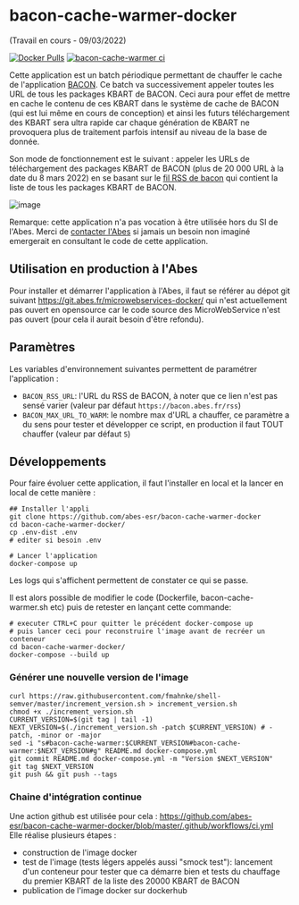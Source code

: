 # bacon-cache-warmer-docker

(Travail en cours - 09/03/2022)

[![Docker Pulls](https://img.shields.io/docker/pulls/abesesr/bacon-cache-warmer.svg)](https://hub.docker.com/r/abesesr/bacon-cache-warmer/)
[![bacon-cache-warmer ci](https://github.com/abes-esr/bacon-cache-warmer-docker/actions/workflows/ci.yml/badge.svg)](https://github.com/abes-esr/bacon-cache-warmer-docker/actions/workflows/ci.yml)

Cette application est un batch périodique permettant de chauffer le cache de l'application [BACON](https://bacon.abes.fr). Ce batch va successivement appeler toutes les URL de tous les packages KBART de BACON. Ceci aura pour effet de mettre en cache le contenu de ces KBART dans le système de cache de BACON (qui est lui même en cours de conception) et ainsi les futurs téléchargement des KBART sera ultra rapide car chaque génération de KBART ne provoquera plus de traitement parfois intensif au niveau de la base de donnée.

Son mode de fonctionnement est le suivant : appeler les URLs de téléchargement des packages KBART de BACON (plus de 20 000 URL à la date du 8 mars 2022) en se basant sur le [fil RSS de bacon](https://bacon.abes.fr/rss) qui contient la liste de tous les packages KBART de BACON.

![image](https://user-images.githubusercontent.com/328244/157398427-0f04d5fe-714b-4681-b4b6-4a21c48d6321.png)

Remarque: cette application n'a pas vocation à être utilisée hors du SI de l'Abes. Merci de [contacter l'Abes](https://stp.abes.fr) si jamais un besoin non imaginé emergerait en consultant le code de cette application.

## Utilisation en production à l'Abes

Pour installer et démarrer l'application à l'Abes, il faut se référer au dépot git suivant https://git.abes.fr/microwebservices-docker/ qui n'est actuellement pas ouvert en opensource car le code source des MicroWebService n'est pas ouvert (pour cela il aurait besoin d'être refondu).

## Paramètres

Les variables d'environnement suivantes permettent de paramétrer l'application :

- ``BACON_RSS_URL``: l'URL du RSS de BACON, à noter que ce lien n'est pas sensé varier (valeur par défaut ``https://bacon.abes.fr/rss``)
- ``BACON_MAX_URL_TO_WARM``: le nombre max d'URL a chauffer, ce paramètre a du sens pour tester et développer ce script, en production il faut TOUT chauffer (valeur par défaut ``5``)

## Développements

Pour faire évoluer cette application, il faut l'installer en local et la lancer en local de cette manière :
```
## Installer l'appli
git clone https://github.com/abes-esr/bacon-cache-warmer-docker
cd bacon-cache-warmer-docker/
cp .env-dist .env
# editer si besoin .env

# Lancer l'application
docker-compose up
```

Les logs qui s'affichent permettent de constater ce qui se passe.

Il est alors possible de modifier le code (Dockerfile, bacon-cache-warmer.sh etc) puis de retester en lançant cette commande:
```
# executer CTRL+C pour quitter le précédent docker-compose up
# puis lancer ceci pour reconstruire l'image avant de recréer un conteneur
cd bacon-cache-warmer-docker/
docker-compose --build up
```

### Générer une nouvelle version de l'image

```
curl https://raw.githubusercontent.com/fmahnke/shell-semver/master/increment_version.sh > increment_version.sh
chmod +x ./increment_version.sh
CURRENT_VERSION=$(git tag | tail -1)
NEXT_VERSION=$(./increment_version.sh -patch $CURRENT_VERSION) # -patch, -minor or -major
sed -i "s#bacon-cache-warmer:$CURRENT_VERSION#bacon-cache-warmer:$NEXT_VERSION#g" README.md docker-compose.yml
git commit README.md docker-compose.yml -m "Version $NEXT_VERSION" 
git tag $NEXT_VERSION
git push && git push --tags
```

### Chaine d'intégration continue

Une action github est utilisée pour cela : https://github.com/abes-esr/bacon-cache-warmer-docker/blob/master/.github/workflows/ci.yml  
Elle réalise plusieurs étapes :
- construction de l'image docker
- test de l'image (tests légers appelés aussi "smock test"): lancement d'un conteneur pour tester que ca démarre bien et tests du chauffage du premier KBART de la liste des 20000 KBART de BACON
- publication de l'image docker sur dockerhub
